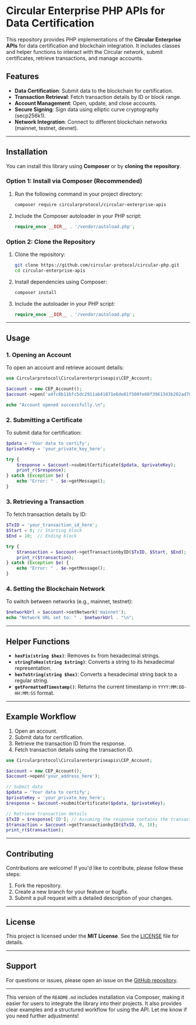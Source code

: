 # Circular Enterprise PHP APIs for Data Certification

This repository provides PHP implementations of the **Circular Enterprise APIs** for data certification and blockchain integration. It includes classes and helper functions to interact with the Circular network, submit certificates, retrieve transactions, and manage accounts.

## Features

- **Data Certification**: Submit data to the blockchain for certification.
- **Transaction Retrieval**: Fetch transaction details by ID or block range.
- **Account Management**: Open, update, and close accounts.
- **Secure Signing**: Sign data using elliptic curve cryptography (secp256k1).
- **Network Integration**: Connect to different blockchain networks (mainnet, testnet, devnet).

---

## Installation

You can install this library using **Composer** or by **cloning the repository**.

### Option 1: Install via Composer (Recommended)

1. Run the following command in your project directory:
   ```bash
   composer require circularprotocol/circular-enterprise-apis
   ```

2. Include the Composer autoloader in your PHP script:
   ```php
   require_once __DIR__ . '/vendor/autoload.php';
   ```

### Option 2: Clone the Repository

1. Clone the repository:
   ```bash
   git clone https://github.com/circular-protocol/circular-php.git
   cd circular-enterprise-apis
   ```

2. Install dependencies using Composer:
   ```bash
   composer install
   ```

3. Include the autoloader in your PHP script:
   ```php
   require_once __DIR__ . '/vendor/autoload.php';
   ```

---

## Usage

### 1. Opening an Account
To open an account and retrieve account details:
```php
use Circularprotocol\Circularenterpriseapis\CEP_Account;

$account = new CEP_Account();
$account->open('a4fc8b11bfc5dc2911ab41871e6de81f500fe60f3961343b202ad78e7e297ea08');

echo "Account opened successfully.\n";
```

### 2. Submitting a Certificate
To submit data for certification:
```php
$pdata = 'Your data to certify';
$privateKey = 'your_private_key_here';

try {
    $response = $account->submitCertificate($pdata, $privateKey);
    print_r($response);
} catch (Exception $e) {
    echo "Error: " . $e->getMessage();
}
```

### 3. Retrieving a Transaction
To fetch transaction details by ID:
```php
$TxID = 'your_transaction_id_here';
$Start = 0; // Starting block
$End = 10;  // Ending block

try {
    $transaction = $account->getTransactionbyID($TxID, $Start, $End);
    print_r($transaction);
} catch (Exception $e) {
    echo "Error: " . $e->getMessage();
}
```

### 4. Setting the Blockchain Network
To switch between networks (e.g., mainnet, testnet):
```php
$networkUrl = $account->setNetwork('mainnet');
echo "Network URL set to: " . $networkUrl . "\n";
```

---

## Helper Functions

- **`hexFix(string $hex)`**: Removes `0x` from hexadecimal strings.
- **`stringToHex(string $string)`**: Converts a string to its hexadecimal representation.
- **`hexToString(string $hex)`**: Converts a hexadecimal string back to a regular string.
- **`getFormattedTimestamp()`**: Returns the current timestamp in `YYYY:MM:DD-HH:MM:SS` format.

---

## Example Workflow

1. Open an account.
2. Submit data for certification.
3. Retrieve the transaction ID from the response.
4. Fetch transaction details using the transaction ID.

```php
use Circularprotocol\Circularenterpriseapis\CEP_Account;

$account = new CEP_Account();
$account->open('your_address_here');

// Submit data
$pdata = 'Your data to certify';
$privateKey = 'your_private_key_here';
$response = $account->submitCertificate($pdata, $privateKey);

// Retrieve transaction details
$TxID = $response['ID']; // Assuming the response contains the transaction ID
$transaction = $account->getTransactionbyID($TxID, 0, 10);
print_r($transaction);
```

---

## Contributing

Contributions are welcome! If you'd like to contribute, please follow these steps:
1. Fork the repository.
2. Create a new branch for your feature or bugfix.
3. Submit a pull request with a detailed description of your changes.

---

## License

This project is licensed under the **MIT License**. See the [LICENSE](LICENSE) file for details.

---

## Support

For questions or issues, please open an issue on the [GitHub repository](https://github.com/circular-protocol/circular-php/issues).

---

This version of the `README.md` includes installation via Composer, making it easier for users to integrate the library into their projects. It also provides clear examples and a structured workflow for using the API. Let me know if you need further adjustments!
